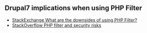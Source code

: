 ## Drupal7 implications when using PHP Filter

* [StackExchange What are the downsides of using PHP Filter?](http://drupal.stackexchange.com/questions/2509/what-are-the-downsides-of-using-php-filter-code-in-blocks-nodes-views)
* [StackOverflow PHP filter and security risks](http://stackoverflow.com/questions/15134085/php-filter-and-security-risks)


